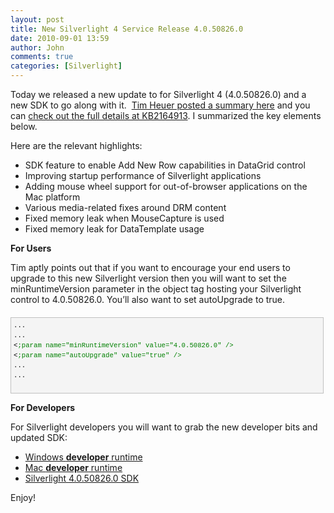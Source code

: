 ```yaml
---
layout: post
title: New Silverlight 4 Service Release 4.0.50826.0
date: 2010-09-01 13:59
author: John
comments: true
categories: [Silverlight]
---
```

<p>Today we released a new update to for Silverlight 4 (4.0.50826.0) and a new SDK to go along with it.&#160; <a href="http://timheuer.com/blog/archive/2010/09/01/silverlight-service-release-september-2010-gdr1.aspx">Tim Heuer posted a summary here</a> and you can <a href="http://support.microsoft.com/kb/2164913">check out the full details at KB2164913</a>. I summarized the key elements below.</p>  <p>Here are the relevant highlights:</p>  <ul>   <li>SDK feature to enable Add New Row capabilities in DataGrid control </li>    <li>Improving startup performance of Silverlight applications </li>    <li>Adding mouse wheel support for out-of-browser applications on the Mac platform </li>    <li>Various media-related fixes around DRM content </li>    <li>Fixed memory leak when MouseCapture is used </li>    <li>Fixed memory leak for DataTemplate usage</li> </ul>  <p><strong>For Users</strong></p>  <p>Tim aptly points out that if you want to encourage your end users to upgrade to this new Silverlight version then you will want to set the minRuntimeVersion parameter in the object tag hosting your Silverlight control to 4.0.50826.0. You’ll also want to set autoUpgrade to true.</p>  <div style="border-bottom: silver 1px solid; text-align: left; border-left: silver 1px solid; padding-bottom: 4px; line-height: 12pt; background-color: #f4f4f4; margin: 20px 0px 10px; padding-left: 4px; width: 97.5%; padding-right: 4px; font-family: &#39;Courier New&#39;, courier, monospace; direction: ltr; max-height: 200px; font-size: 8pt; overflow: auto; border-top: silver 1px solid; cursor: text; border-right: silver 1px solid; padding-top: 4px" id="codeSnippetWrapper">   <pre style="border-bottom-style: none; text-align: left; padding-bottom: 0px; line-height: 12pt; border-right-style: none; background-color: #f4f4f4; margin: 0em; padding-left: 0px; width: 100%; padding-right: 0px; font-family: &#39;Courier New&#39;, courier, monospace; direction: ltr; border-top-style: none; color: black; font-size: 8pt; border-left-style: none; overflow: visible; padding-top: 0px" id="codeSnippet">...<br />...<br />&lt;<span style="color: #008000">;param name=&quot;minRuntimeVersion&quot; value=&quot;4.0.50826.0&quot; /&gt;</span><br />&lt;<span style="color: #008000">;param name=&quot;autoUpgrade&quot; value=&quot;true&quot; /&gt;</span><br />...<br />...<br /></pre>
<br /></div>
<p><strong>For Developers</strong></p>
<p>For Silverlight developers you will want to grab the new developer bits and updated SDK:</p>
<ul>
<li><a href="http://go.microsoft.com/fwlink/?LinkID=188039">Windows <strong>developer</strong> runtime</a></li>
<li><a href="http://go.microsoft.com/fwlink/?LinkID=188040">Mac <strong>developer</strong> runtime</a></li>
<li><a href="http://go.microsoft.com/fwlink/?LinkID=188043">Silverlight 4.0.50826.0 SDK</a></li>
</ul>
<p>Enjoy!</p>

